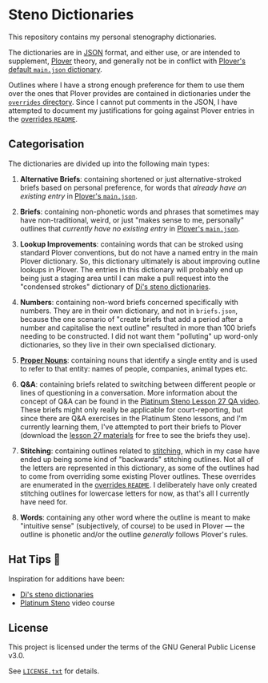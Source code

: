 # Steno Dictionaries

This repository contains my personal stenography dictionaries.

The dictionaries are in [JSON][] format, and either use, or are intended to
supplement, [Plover][] theory, and generally not be in conflict with [Plover's
default `main.json` dictionary][Plover main.json].

Outlines where I have a strong enough preference for them to use them over the
ones that Plover provides are contained in dictionaries under the
[`overrides` directory][]. Since I cannot put comments in the JSON, I have
attempted to document my justifications for going against Plover entries in
the [overrides `README`][].

## Categorisation

The dictionaries are divided up into the following main types:

1. **Alternative Briefs**: containing shortened or just alternative-stroked
   briefs based on personal preference, for words that _already have an existing
   entry_ in [Plover's `main.json`][Plover main.json].

2. **Briefs**: containing non-phonetic words and phrases that sometimes may have
   non-traditional, weird, or just "makes sense to me, personally" outlines that
   _currently have no existing entry_ in [Plover's `main.json`][Plover
   main.json].

3. **Lookup Improvements**: containing words that can be stroked using standard
   Plover conventions, but do not have a named entry in the main Plover
   dictionary. So, this dictionary ultimately is about improving outline lookups
   in Plover. The entries in this dictionary will probably end up being just
   a staging area until I can make a pull request into the "condensed strokes"
   dictionary of [Di's steno dictionaries][].

4. **Numbers**: containing non-word briefs concerned specifically with numbers.
   They are in their own dictionary, and not in `briefs.json`, because the one
   scenario of "create briefs that add a period after a number and capitalise
   the next outline" resulted in more than 100 briefs needing to be constructed.
   I did not want them "polluting" up word-only dictionaries, so they live in
   their own specialised dictionary.

5. **[Proper Nouns][]**: containing nouns that identify a single entity and is
   used to refer to that entity: names of people, companies, animal types etc.

6. **Q&A**: containing briefs related to switching between different people or
   lines of questioning in a conversation. More information about the concept of
   Q&A can be found in the [Platinum Steno Lesson 27 QA video][]. These briefs
   might only really be applicable for court-reporting, but since there are
   Q&A exercises in the Platinum Steno lessons, and I'm currently learning them,
   I've attempted to port their briefs to Plover (download the
   [lesson 27 materials][Platinum Steno Lesson 27 lesson materials] for free to
   see the briefs they use).

7. **Stitching**: containing outlines related to [stitching][], which in my case
   have ended up being some kind of "backwards" stitching outlines. Not all of
   the letters are represented in this dictionary, as some of the outlines had
   to come from overriding some existing Plover outlines. These overrides are
   enumerated in the [overrides `README`][]. I deliberately have only created
   stitching outlines for lowercase letters for now, as that's all I currently
   have need for.

8. **Words**: containing any other word where the outline is meant to make
   "intuitive sense" (subjectively, of course) to be used in Plover — the
   outline is phonetic and/or the outline _generally_ follows Plover's rules.

## Hat Tips :tophat:

Inspiration for additions have been:

- [Di's steno dictionaries][]
- [Platinum Steno][] video course

## License

This project is licensed under the terms of the GNU General Public License v3.0.

See [`LICENSE.txt`][] for details.

[Di's steno dictionaries]: https://github.com/didoesdigital/steno-dictionaries
[JSON]: https://en.wikipedia.org/wiki/JSON
[`LICENSE.txt`]: ./LICENSE.txt
[`overrides` directory]: ./dictionaries/overrides/
[overrides `README`]: ./dicionaries/overrides/README.md
[Platinum Steno]: https://www.youtube.com/channel/UC-bfgyMjBdFuzhuL4Ff6XqA
[Platinum Steno Lesson 27 lesson materials]: https://platinumsteno.com/downloads/theory-lesson-27/
[Platinum Steno Lesson 27 QA video]: https://www.youtube.com/watch?v=tEgaJ7hWIvg
[Plover]: http://www.openstenoproject.org/plover/
[Plover main.json]: https://github.com/openstenoproject/plover/blob/master/plover/assets/main.json
[Proper Nouns]: https://en.wikipedia.org/wiki/Proper_and_common_nouns
[stitching]: http://ilovesteno.com/2015/03/12/theory-thursday-stitching/

